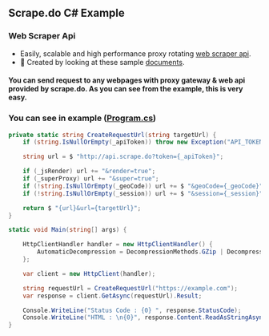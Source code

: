 ## Scrape.do C# Example

### Web Scraper Api
* Easily, scalable and high performance proxy rotating [web scraper api](https://scrape.do).
* 🚀 Created by looking at these sample [documents](https://docs.scrape.do).

#### You can send request to any webpages with proxy gateway & web api provided by scrape.do. As you can see from the example, this is very easy.

### You can see in example ([Program.cs](/Program.cs))

``` C#
private static string CreateRequestUrl(string targetUrl) {
	if (string.IsNullOrEmpty(_apiToken)) throw new Exception("API_TOKEN cannot be empty!");

	string url = $ "http://api.scrape.do?token={_apiToken}";

	if (_jsRender) url += "&render=true";
	if (_superProxy) url += "&super=true";
	if (!string.IsNullOrEmpty(_geoCode)) url += $ "&geoCode={_geoCode}";
	if (!string.IsNullOrEmpty(_session)) url += $ "&session={_session}";

	return $ "{url}&url={targetUrl}";
}
```
``` C#
static void Main(string[] args) {

	HttpClientHandler handler = new HttpClientHandler() {
		AutomaticDecompression = DecompressionMethods.GZip | DecompressionMethods.Deflate
	};

	var client = new HttpClient(handler);

	string requestUrl = CreateRequestUrl("https://example.com");
	var response = client.GetAsync(requestUrl).Result;

	Console.WriteLine("Status Code : {0} ", response.StatusCode);
	Console.WriteLine("HTML : \n{0}", response.Content.ReadAsStringAsync().Result);
}
```

